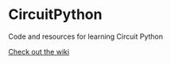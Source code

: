 # CircuitPython
Code and resources for learning Circuit Python

[Check out the wiki](/circuitPython/wiki)
